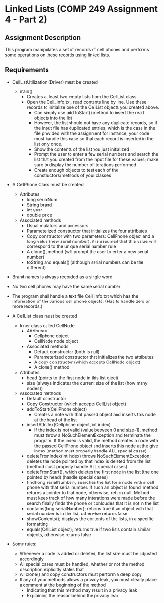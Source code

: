 # Linked Lists (COMP 249 Assignment 4 - Part 2)

## Assignment Description

This program manipulates a set of records of cell phones and performs some operations on these records using linked lists.

## Requirements

* CellListUtilization (Driver) must be created
    * main()
        * Creates at least two empty lists from the CellList class
        * Open the Cell_Info.txt, read contents line by line. Use these records to initialize one of the CellList objects you created above.
            * Can simply use addToStart() method to insert the read objects into the list
            * However, the list should not have any duplicate records, so if the input file has duplicated entries, which is the case in the file provided with the assignment for instance, your code must handle this case so that each record is inserted in the list only once.
            * Show the contents of the list you just initialized
            * Prompt the user to enter a few serial numbers and search the list that you created from the input file for these values; make sure to display the number of iterations performed
            * Create enough objects to test each of the constructors/methods of your classes

* A CellPhone Class must be created
    * Attributes
        * long serialNum
        * String brand
        * int year
        * double price
    * Associated methods
        * Usual mutators and accessors
        * Parameterized constructor that initializes the four attributes
        * Copy constructor with two parameters: CellPhone object and a long value (new serial number), it is assumed that this value will correspond to the unique serial number rule
        * A clone(), method (will prompt the user to enter a new serial number)
        * toString and equals() (although serial numbers can be the different)
* Brand names is always recorded as a single word
* No two cell phones may have the same serial number
* The program shall handle a text file Cell_Info.txt which has the information of the various cell phone objects. (Has to handle zero or more records.)
* A CellList class must be created
    * Inner class called CellNode
        * Attributes
            * Cellphone object
            * CellNode node object
        * Associated methods
            * Default constructor (both is null)
            * Parameterized constructor that initializes the two attributes
            * A copy constructor (which accepts CellNode object)
            * A clone() method
    * Attributes
        * head (points to the first node in this list oject)
        * size (always indicates the current size of the list (how many nodes))
    * Associated methods
        * Default constructor
        * Copy Constructor (which accepts CellList object)
        * addToStart(CellPhone object)
            * Creates a note with that passed object and inserts this node at the head of the list
        * insertAtIndex(Cellphone object, int index)
            * If the index is not valid (value between 0 and size-1), method must throw a NoSuchElementException and terminate the program. If the index is valid, the method creates a node with the passed CellPhone object and inserts this node at the give index (method must properly handle ALL special cases)
        * deleteFromIndex(int index) throws NoSuchElementException; deletes the node pointed by that index is deleted from the list (method must properly handle ALL special cases)
        * deleteFromStart(), which deletes the first node in the list (the one pointed by head) (handle special cases)
        * find(long serialNumber); searches the list for a node with a cell phone with that serial number. If such an object is found, method returns a pointer to that node, otherwise, return null. Method must keep track of how many interations were made before the search finally finds the phone or conlcudes that it is not in the list
        * contains(long serialNumber); returns true if an object with that serial number is in the list, otherwise returns false
        * showContents(); displays the contents of the lists, in a specific formatting
        * equals(CellList object); returns true if two lists contain similar objects, otherwise returns false
* Some rules:
    * Whenever a node is added or deleted, the list size must be adjusted accordingly
    * All special cases must be handled, whether or not the method description explicitly states that
    * All clone() and copy constructors must perform a deep copy
    * If any of your methods allows a privacy leak, you must clearly place a comment at the beginning of the method
        * Indicating that this method may result in a privacy leak
        * Explaining the reason behind the privacy leak






